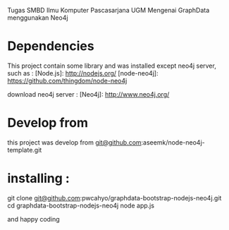 Tugas SMBD Ilmu Komputer Pascasarjana UGM Mengenai GraphData menggunakan Neo4j

# Dependencies
This project contain some library and was installed except neo4j server, such as :
[Node.js]: http://nodejs.org/
[node-neo4j]: https://github.com/thingdom/node-neo4j

[coffeescript]: http://www.coffeescript.org/
[streamline]: https://github.com/Sage/streamlinejs


download neo4j server :
[Neo4j]: http://www.neo4j.org/

# Develop from
this project was develop from git@github.com:aseemk/node-neo4j-template.git

# installing :
git clone git@github.com:pwcahyo/graphdata-bootstrap-nodejs-neo4j.git
cd graphdata-bootstrap-nodejs-neo4j
node app.js

and happy coding